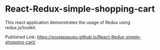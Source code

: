 # React-Redux-simple-shopping-cart
This react application demonstrates the usage of Redux using redux.js/toolkit.

Published Link: https://poojapasupu.github.io/React-Redux-simple-shopping-cart/
